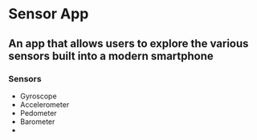 # Sensor App

## An app that allows users to explore the various sensors built into a modern smartphone

### Sensors

- Gyroscope
- Accelerometer
- Pedometer
- Barometer
-
